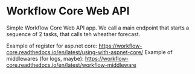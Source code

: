 # Workflow Core Web API

Simple Workflow Core Web API app.
We call a main endpoint that starts a sequence of 2 tasks, that calls teh wheather forecast.

Example of register for asp.net core: https://workflow-core.readthedocs.io/en/latest/using-with-aspnet-core/
Example of middlewares (for logs, maybe): https://workflow-core.readthedocs.io/en/latest/workflow-middleware
